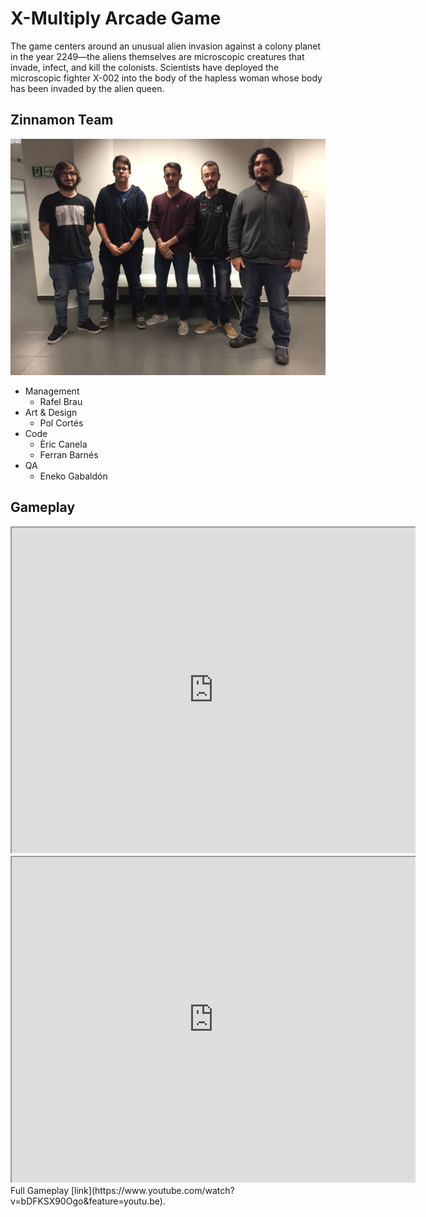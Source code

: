 # X-Multiply Arcade Game
The game centers around an unusual alien invasion against a colony planet in the year 2249—the aliens themselves are microscopic creatures that invade, infect, and kill the colonists. Scientists have deployed the microscopic fighter X-002 into the body of the hapless woman whose body has been invaded by the alien queen.
## Zinnamon Team
![alt Team](Zinnamon_Team.jpeg)

- Management
  - Rafel Brau
- Art & Design
  - Pol Cortés 
- Code
  - Èric Canela
  - Ferran Barnés
- QA
  - Eneko Gabaldón
  
  

## Gameplay
<html>
  <body>
    <iframe width="645" height="520" src="https://www.youtube.com/watch?v=ikx26GYrKao"></iframe>
  </body>
</html>
<iframe width="645" height="520" src="https://www.youtube.com/watch?v=ikx26GYrKao"></iframe>
Full Gameplay [link](https://www.youtube.com/watch?v=bDFKSX90Ogo&feature=youtu.be).
